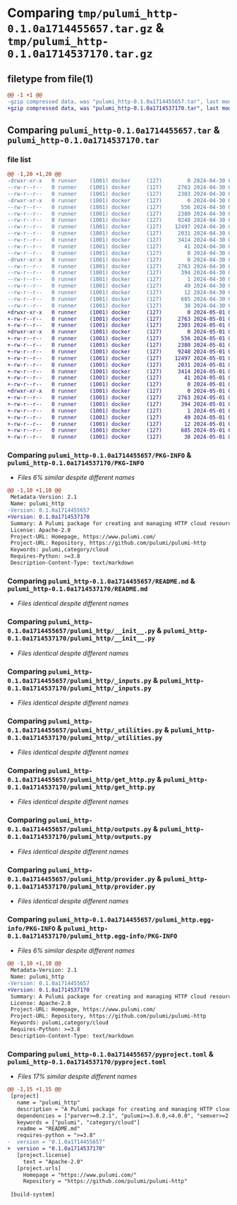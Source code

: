 # Comparing `tmp/pulumi_http-0.1.0a1714455657.tar.gz` & `tmp/pulumi_http-0.1.0a1714537170.tar.gz`

## filetype from file(1)

```diff
@@ -1 +1 @@
-gzip compressed data, was "pulumi_http-0.1.0a1714455657.tar", last modified: Tue Apr 30 05:45:56 2024, max compression
+gzip compressed data, was "pulumi_http-0.1.0a1714537170.tar", last modified: Wed May  1 04:22:16 2024, max compression
```

## Comparing `pulumi_http-0.1.0a1714455657.tar` & `pulumi_http-0.1.0a1714537170.tar`

### file list

```diff
@@ -1,20 +1,20 @@
-drwxr-xr-x   0 runner    (1001) docker     (127)        0 2024-04-30 05:45:56.695762 pulumi_http-0.1.0a1714455657/
--rw-r--r--   0 runner    (1001) docker     (127)     2763 2024-04-30 05:45:56.691762 pulumi_http-0.1.0a1714455657/PKG-INFO
--rw-r--r--   0 runner    (1001) docker     (127)     2303 2024-04-30 05:45:49.000000 pulumi_http-0.1.0a1714455657/README.md
-drwxr-xr-x   0 runner    (1001) docker     (127)        0 2024-04-30 05:45:56.691762 pulumi_http-0.1.0a1714455657/pulumi_http/
--rw-r--r--   0 runner    (1001) docker     (127)      556 2024-04-30 05:45:49.000000 pulumi_http-0.1.0a1714455657/pulumi_http/__init__.py
--rw-r--r--   0 runner    (1001) docker     (127)     2380 2024-04-30 05:45:49.000000 pulumi_http-0.1.0a1714455657/pulumi_http/_inputs.py
--rw-r--r--   0 runner    (1001) docker     (127)     9248 2024-04-30 05:45:49.000000 pulumi_http-0.1.0a1714455657/pulumi_http/_utilities.py
--rw-r--r--   0 runner    (1001) docker     (127)    12497 2024-04-30 05:45:49.000000 pulumi_http-0.1.0a1714455657/pulumi_http/get_http.py
--rw-r--r--   0 runner    (1001) docker     (127)     2031 2024-04-30 05:45:49.000000 pulumi_http-0.1.0a1714455657/pulumi_http/outputs.py
--rw-r--r--   0 runner    (1001) docker     (127)     3414 2024-04-30 05:45:49.000000 pulumi_http-0.1.0a1714455657/pulumi_http/provider.py
--rw-r--r--   0 runner    (1001) docker     (127)       41 2024-04-30 05:45:49.000000 pulumi_http-0.1.0a1714455657/pulumi_http/pulumi-plugin.json
--rw-r--r--   0 runner    (1001) docker     (127)        0 2024-04-30 05:45:49.000000 pulumi_http-0.1.0a1714455657/pulumi_http/py.typed
-drwxr-xr-x   0 runner    (1001) docker     (127)        0 2024-04-30 05:45:56.691762 pulumi_http-0.1.0a1714455657/pulumi_http.egg-info/
--rw-r--r--   0 runner    (1001) docker     (127)     2763 2024-04-30 05:45:56.000000 pulumi_http-0.1.0a1714455657/pulumi_http.egg-info/PKG-INFO
--rw-r--r--   0 runner    (1001) docker     (127)      394 2024-04-30 05:45:56.000000 pulumi_http-0.1.0a1714455657/pulumi_http.egg-info/SOURCES.txt
--rw-r--r--   0 runner    (1001) docker     (127)        1 2024-04-30 05:45:56.000000 pulumi_http-0.1.0a1714455657/pulumi_http.egg-info/dependency_links.txt
--rw-r--r--   0 runner    (1001) docker     (127)       49 2024-04-30 05:45:56.000000 pulumi_http-0.1.0a1714455657/pulumi_http.egg-info/requires.txt
--rw-r--r--   0 runner    (1001) docker     (127)       12 2024-04-30 05:45:56.000000 pulumi_http-0.1.0a1714455657/pulumi_http.egg-info/top_level.txt
--rw-r--r--   0 runner    (1001) docker     (127)      685 2024-04-30 05:45:49.000000 pulumi_http-0.1.0a1714455657/pyproject.toml
--rw-r--r--   0 runner    (1001) docker     (127)       38 2024-04-30 05:45:56.695762 pulumi_http-0.1.0a1714455657/setup.cfg
+drwxr-xr-x   0 runner    (1001) docker     (127)        0 2024-05-01 04:22:16.071473 pulumi_http-0.1.0a1714537170/
+-rw-r--r--   0 runner    (1001) docker     (127)     2763 2024-05-01 04:22:16.071473 pulumi_http-0.1.0a1714537170/PKG-INFO
+-rw-r--r--   0 runner    (1001) docker     (127)     2303 2024-05-01 04:22:08.000000 pulumi_http-0.1.0a1714537170/README.md
+drwxr-xr-x   0 runner    (1001) docker     (127)        0 2024-05-01 04:22:16.071473 pulumi_http-0.1.0a1714537170/pulumi_http/
+-rw-r--r--   0 runner    (1001) docker     (127)      556 2024-05-01 04:22:08.000000 pulumi_http-0.1.0a1714537170/pulumi_http/__init__.py
+-rw-r--r--   0 runner    (1001) docker     (127)     2380 2024-05-01 04:22:08.000000 pulumi_http-0.1.0a1714537170/pulumi_http/_inputs.py
+-rw-r--r--   0 runner    (1001) docker     (127)     9248 2024-05-01 04:22:08.000000 pulumi_http-0.1.0a1714537170/pulumi_http/_utilities.py
+-rw-r--r--   0 runner    (1001) docker     (127)    12497 2024-05-01 04:22:08.000000 pulumi_http-0.1.0a1714537170/pulumi_http/get_http.py
+-rw-r--r--   0 runner    (1001) docker     (127)     2031 2024-05-01 04:22:08.000000 pulumi_http-0.1.0a1714537170/pulumi_http/outputs.py
+-rw-r--r--   0 runner    (1001) docker     (127)     3414 2024-05-01 04:22:08.000000 pulumi_http-0.1.0a1714537170/pulumi_http/provider.py
+-rw-r--r--   0 runner    (1001) docker     (127)       41 2024-05-01 04:22:08.000000 pulumi_http-0.1.0a1714537170/pulumi_http/pulumi-plugin.json
+-rw-r--r--   0 runner    (1001) docker     (127)        0 2024-05-01 04:22:08.000000 pulumi_http-0.1.0a1714537170/pulumi_http/py.typed
+drwxr-xr-x   0 runner    (1001) docker     (127)        0 2024-05-01 04:22:16.071473 pulumi_http-0.1.0a1714537170/pulumi_http.egg-info/
+-rw-r--r--   0 runner    (1001) docker     (127)     2763 2024-05-01 04:22:16.000000 pulumi_http-0.1.0a1714537170/pulumi_http.egg-info/PKG-INFO
+-rw-r--r--   0 runner    (1001) docker     (127)      394 2024-05-01 04:22:16.000000 pulumi_http-0.1.0a1714537170/pulumi_http.egg-info/SOURCES.txt
+-rw-r--r--   0 runner    (1001) docker     (127)        1 2024-05-01 04:22:16.000000 pulumi_http-0.1.0a1714537170/pulumi_http.egg-info/dependency_links.txt
+-rw-r--r--   0 runner    (1001) docker     (127)       49 2024-05-01 04:22:16.000000 pulumi_http-0.1.0a1714537170/pulumi_http.egg-info/requires.txt
+-rw-r--r--   0 runner    (1001) docker     (127)       12 2024-05-01 04:22:16.000000 pulumi_http-0.1.0a1714537170/pulumi_http.egg-info/top_level.txt
+-rw-r--r--   0 runner    (1001) docker     (127)      685 2024-05-01 04:22:08.000000 pulumi_http-0.1.0a1714537170/pyproject.toml
+-rw-r--r--   0 runner    (1001) docker     (127)       38 2024-05-01 04:22:16.071473 pulumi_http-0.1.0a1714537170/setup.cfg
```

### Comparing `pulumi_http-0.1.0a1714455657/PKG-INFO` & `pulumi_http-0.1.0a1714537170/PKG-INFO`

 * *Files 6% similar despite different names*

```diff
@@ -1,10 +1,10 @@
 Metadata-Version: 2.1
 Name: pulumi_http
-Version: 0.1.0a1714455657
+Version: 0.1.0a1714537170
 Summary: A Pulumi package for creating and managing HTTP cloud resources.
 License: Apache-2.0
 Project-URL: Homepage, https://www.pulumi.com/
 Project-URL: Repository, https://github.com/pulumi/pulumi-http
 Keywords: pulumi,category/cloud
 Requires-Python: >=3.8
 Description-Content-Type: text/markdown
```

### Comparing `pulumi_http-0.1.0a1714455657/README.md` & `pulumi_http-0.1.0a1714537170/README.md`

 * *Files identical despite different names*

### Comparing `pulumi_http-0.1.0a1714455657/pulumi_http/__init__.py` & `pulumi_http-0.1.0a1714537170/pulumi_http/__init__.py`

 * *Files identical despite different names*

### Comparing `pulumi_http-0.1.0a1714455657/pulumi_http/_inputs.py` & `pulumi_http-0.1.0a1714537170/pulumi_http/_inputs.py`

 * *Files identical despite different names*

### Comparing `pulumi_http-0.1.0a1714455657/pulumi_http/_utilities.py` & `pulumi_http-0.1.0a1714537170/pulumi_http/_utilities.py`

 * *Files identical despite different names*

### Comparing `pulumi_http-0.1.0a1714455657/pulumi_http/get_http.py` & `pulumi_http-0.1.0a1714537170/pulumi_http/get_http.py`

 * *Files identical despite different names*

### Comparing `pulumi_http-0.1.0a1714455657/pulumi_http/outputs.py` & `pulumi_http-0.1.0a1714537170/pulumi_http/outputs.py`

 * *Files identical despite different names*

### Comparing `pulumi_http-0.1.0a1714455657/pulumi_http/provider.py` & `pulumi_http-0.1.0a1714537170/pulumi_http/provider.py`

 * *Files identical despite different names*

### Comparing `pulumi_http-0.1.0a1714455657/pulumi_http.egg-info/PKG-INFO` & `pulumi_http-0.1.0a1714537170/pulumi_http.egg-info/PKG-INFO`

 * *Files 6% similar despite different names*

```diff
@@ -1,10 +1,10 @@
 Metadata-Version: 2.1
 Name: pulumi_http
-Version: 0.1.0a1714455657
+Version: 0.1.0a1714537170
 Summary: A Pulumi package for creating and managing HTTP cloud resources.
 License: Apache-2.0
 Project-URL: Homepage, https://www.pulumi.com/
 Project-URL: Repository, https://github.com/pulumi/pulumi-http
 Keywords: pulumi,category/cloud
 Requires-Python: >=3.8
 Description-Content-Type: text/markdown
```

### Comparing `pulumi_http-0.1.0a1714455657/pyproject.toml` & `pulumi_http-0.1.0a1714537170/pyproject.toml`

 * *Files 17% similar despite different names*

```diff
@@ -1,15 +1,15 @@
 [project]
   name = "pulumi_http"
   description = "A Pulumi package for creating and managing HTTP cloud resources."
   dependencies = ["parver>=0.2.1", "pulumi>=3.0.0,<4.0.0", "semver>=2.8.1"]
   keywords = ["pulumi", "category/cloud"]
   readme = "README.md"
   requires-python = ">=3.8"
-  version = "0.1.0a1714455657"
+  version = "0.1.0a1714537170"
   [project.license]
     text = "Apache-2.0"
   [project.urls]
     Homepage = "https://www.pulumi.com/"
     Repository = "https://github.com/pulumi/pulumi-http"
 
 [build-system]
```


